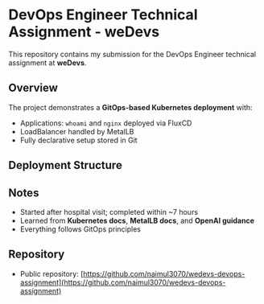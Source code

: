 # DevOps Engineer Technical Assignment - weDevs

This repository contains my submission for the DevOps Engineer technical assignment at **weDevs**.

## Overview

The project demonstrates a **GitOps-based Kubernetes deployment** with:

- Applications: `whoami` and `nginx` deployed via FluxCD
- LoadBalancer handled by MetalLB
- Fully declarative setup stored in Git

## Deployment Structure


## Notes

- Started after hospital visit; completed within ~7 hours
- Learned from **Kubernetes docs**, **MetalLB docs**, and **OpenAI guidance**
- Everything follows GitOps principles

## Repository

- Public repository: [https://github.com/naimul3070/wedevs-devops-assignment](https://github.com/naimul3070/wedevs-devops-assignment)
